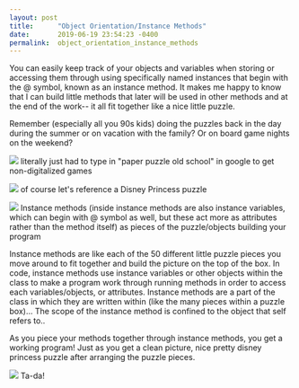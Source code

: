 ```yaml
---
layout: post
title:      "Object Orientation/Instance Methods"
date:       2019-06-19 23:54:23 -0400
permalink:  object_orientation_instance_methods
---
```


You can easily keep track of your objects and variables when storing or accessing them through using specifically named instances that begin with the @ symbol, known as an instance method. It makes me happy to know that I can build little methods that later will be used in other methods and at the end of the work-- it all fit together like a nice little puzzle.

Remember (especially all you 90s kids) doing the puzzles back in the day during the summer or on vacation with the family?  Or on board game nights on the weekend?

![](https://images-na.ssl-images-amazon.com/images/I/81hzIGEpELL._SL1500_.jpg)
literally just had to type in "paper puzzle old school" in google to get non-digitalized games

![](https://images-na.ssl-images-amazon.com/images/I/81paG3dFLSL._SL1500_.jpg)
of course let's reference a Disney Princess puzzle

![](https://images-na.ssl-images-amazon.com/images/I/71kN-ecIbEL._SL1500_.jpg)
Instance methods (inside instance methods are also instance variables, which can begin with @ symbol as well, but these act more as attributes rather than the method itself) as pieces of the puzzle/objects building your program

Instance methods are like each of the 50 different little puzzle pieces you move around to fit together and build the picture on the top of the box.  In code, instance methods use instance variables or other objects within the class to make a program work through running methods in order to access each variables/objects, or attributes.  Instance methods are a part of the class in which they are written within (like the many pieces within a puzzle box)... The scope of the instance method is confined to the object that self refers to..

As you piece your methods together through instance methods, you get a working program!  Just as you get a clean picture, nice pretty disney princess puzzle after arranging the puzzle pieces.  

![](https://images-na.ssl-images-amazon.com/images/I/81hzIGEpELL._SL1500_.jpg)
Ta-da!





